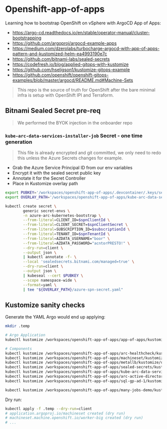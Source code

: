 # Openshift-app-of-apps

Learning how to bootstrap OpenShift on vSphere with ArgoCD App of Apps:
* https://argo-cd.readthedocs.io/en/stable/operator-manual/cluster-bootstrapping
* https://github.com/argoproj/argocd-example-apps
* https://medium.com/dzerolabs/turbocharge-argocd-with-app-of-apps-pattern-and-kustomized-helm-ea4993190e7c
* https://github.com/bitnami-labs/sealed-secrets
* https://codefresh.io/blog/applied-gitops-with-kustomize
* https://github.com/hseligson1/kustomize-gitops-example
* https://github.com/openshift/openshift-gitops-examples/blob/master/argocd/README.md#Machine-Sets

> This repo is the source of truth for OpenShift after the bare minimal infra is setup with OpenShift IPI and Terraform.

## Bitnami Sealed Secret pre-req

> We performed the BYOK injection in the onboarder repo

### `kube-arc-data-services-installer-job` Secret - one time generation

> This file is already encrypted and git committed, we only need to redo this unless the Azure Secrets changes for example.

* Grab the Azure Service Principal ID from our env variables
* Encrypt it with the sealed secret public key
* Annotate it for the Secret Controller
* Place in Kustomize overlay path

```bash
export PUBKEY='/workspaces/openshift-app-of-apps/.devcontainer/.keys/seal.crt'
export OVERLAY_PATH='/workspaces/openshift-app-of-apps/kube-arc-data-services-installer-job/kustomize/overlays/arcci/configs'

kubectl create secret \
        generic secret-envs \
        -n azure-arc-kubernetes-bootstrap \
        --from-literal=CLIENT_ID=$spnClientId \
        --from-literal=CLIENT_SECRET=$spnClientSecret \
        --from-literal=SUBSCRIPTION_ID=$subscriptionId \
        --from-literal=TENANT_ID=$spnTenantId \
        --from-literal=AZDATA_USERNAME="boor" \
        --from-literal=AZDATA_PASSWORD="acntorPRESTO!" \
        --dry-run=client \
        --output json \
        | kubectl annotate -f- \
        --local 'sealedsecrets.bitnami.com/managed=true' \
        --dry-run=client \
        --output json \
        | kubeseal --cert $PUBKEY \
        --scope namespace-wide \
        --format=yaml \
        | tee "${OVERLAY_PATH}/azure-spn-secret.yaml"
```

## Kustomize sanity checks

Generate the YAML Argo would end up applying:
```bash
mkdir .temp

# Argo Application
kubectl kustomize /workspaces/openshift-app-of-apps/app-of-apps/kustomize/overlays/arcci > .temp/argo.yaml

# Components
kubectl kustomize /workspaces/openshift-app-of-apps/arc-healthcheck/kustomize/overlays/arcci > .temp/arc-healthcheck.yaml
kubectl kustomize /workspaces/openshift-app-of-apps/machineset/kustomize/overlays/arcci > .temp/machineset.yaml
kubectl kustomize /workspaces/openshift-app-of-apps/metallb/kustomize/overlays/arcci > .temp/metallb.yaml
kubectl kustomize /workspaces/openshift-app-of-apps/sealed-secrets/kustomize/overlays/arcci > .temp/sealed-secrets.yaml
kubectl kustomize /workspaces/openshift-app-of-apps/kube-arc-data-services-installer-job/kustomize/overlays/arcci > .temp/kube-arc-data-services-installer-job.yaml
kubectl kustomize /workspaces/openshift-app-of-apps/arc-active-directory-connector/kustomize/overlays/arcci > .temp/arc-active-directory-connector.yaml
kubectl kustomize /workspaces/openshift-app-of-apps/sql-gp-ad-1/kustomize/overlays/arcci > .temp/sql-gp-ad-1.yaml

kubectl kustomize /workspaces/openshift-app-of-apps/many-jobs-demo/kustomize/overlays/arcci > .temp/many-jobs-demo.yaml


```

Dry run:
```bash
kubectl apply -f .temp --dry-run=client
# application.argoproj.io/machineset created (dry run)
# machineset.machine.openshift.io/worker-big created (dry run)
# ...
```